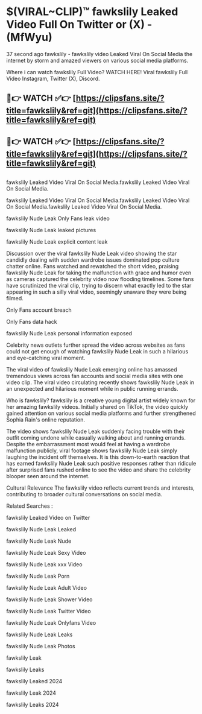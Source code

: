 # $(VIRAL~CLIP)™ fawkslily Leaked Video Full On Twitter or (X) -(MfWyu)
37 second ago fawkslily - fawkslily video Leaked Viral On Social Media the internet by storm and amazed viewers on various social media platforms.

Where i can watch fawkslily Full Video? WATCH HERE! Viral fawkslily Full Video Instagram, Twitter (X), Discord.

## 🔴👉 WATCH ✅👉 [https://clipsfans.site/?title=fawkslily&ref=git](https://clipsfans.site/?title=fawkslily&ref=git)
## 🔴👉 WATCH ✅👉 [https://clipsfans.site/?title=fawkslily&ref=git](https://clipsfans.site/?title=fawkslily&ref=git)
##
fawkslily Leaked Video Viral On Social Media.fawkslily Leaked Video Viral On Social Media.

fawkslily Leaked Video Viral On Social Media.fawkslily Leaked Video Viral On Social Media.fawkslily Leaked Video Viral On Social Media.

fawkslily Nude Leak Only Fans leak video

fawkslily Nude Leak leaked pictures

fawkslily Nude Leak explicit content leak

Discussion over the viral fawkslily Nude Leak video showing the star candidly dealing with sudden wardrobe issues dominated pop culture chatter online. Fans watched and rewatched the short video, praising fawkslily Nude Leak for taking the malfunction with grace and humor even as cameras captured the celebrity video now flooding timelines. Some fans have scrutinized the viral clip, trying to discern what exactly led to the star appearing in such a silly viral video, seemingly unaware they were being filmed.


Only Fans account breach

Only Fans data hack

fawkslily Nude Leak personal information exposed

Celebrity news outlets further spread the video across websites as fans could not get enough of watching fawkslily Nude Leak in such a hilarious and eye-catching viral moment.


The viral video of fawkslily Nude Leak emerging online has amassed tremendous views across fan accounts and social media sites with one video clip. The viral video circulating recently shows fawkslily Nude Leak in an unexpected and hilarious moment while in public running errands.


Who is fawkslily? fawkslily is a creative young digital artist widely known for her amazing fawkslily videos. Initially shared on TikTok, the video quickly gained attention on various social media platforms and further strengthened Sophia Rain's online reputation.

The video shows fawkslily Nude Leak suddenly facing trouble with their outfit coming undone while casually walking about and running errands. Despite the embarrassment most would feel at having a wardrobe malfunction publicly, viral footage shows fawkslily Nude Leak simply laughing the incident off themselves. It is this down-to-earth reaction that has earned fawkslily Nude Leak such positive responses rather than ridicule after surprised fans rushed online to see the video and share the celebrity blooper seen around the internet.

Cultural Relevance The fawkslily video reflects current trends and interests, contributing to broader cultural conversations on social media.

Related Searches :

fawkslily Leaked Video on Twitter

fawkslily Nude Leak Leaked

fawkslily Nude Leak Nude

fawkslily Nude Leak Sexy Video

fawkslily Nude Leak xxx Video

fawkslily Nude Leak Porn

fawkslily Nude Leak Adult Video

fawkslily Nude Leak Shower Video

fawkslily Nude Leak Twitter Video

fawkslily Nude Leak Onlyfans Video

fawkslily Nude Leak Leaks

fawkslily Nude Leak Photos

fawkslily Leak

fawkslily Leaks

fawkslily Leaked 2024

fawkslily Leak 2024

fawkslily Leaks 2024
